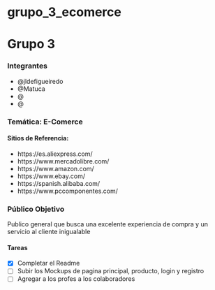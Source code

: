 # grupo_3_ecomerce
<h1>Grupo 3</h1>
<h3>Integrantes</h3>
<ul>
  <li>@jldefigueiredo</li>
  <li>@Matuca</li>
  <li>@</li>
  <li>@</li>
</ul>
<h3>Temática: E-Comerce</h3>

<h4>Sitios de Referencia:</h4>
<ul>
  <li>https://es.aliexpress.com/</li>
  <li>https://www.mercadolibre.com/</li>
  <li>https://www.amazon.com/</li>
  <li>https://www.ebay.com/</li>
  <li>https://spanish.alibaba.com/</li>
  <li>https://www.pccomponentes.com/</li>
</ul>

<h3>Público Objetivo</h3>
Publico general que busca una excelente experiencia de compra y un servicio al cliente inigualable

<h4>Tareas</h4>

- [x] Completar el Readme
- [ ] Subir los Mockups de pagina principal, producto, login y registro
- [ ] Agregar a los profes a los colaboradores
